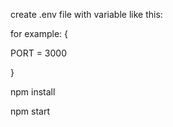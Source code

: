 create .env file with variable like this:

for example:
{
    
PORT = 3000

}

npm install

npm start
